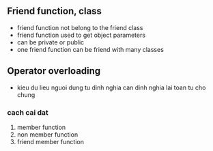 ## Friend function, class

-   friend function not belong to the friend class
-   friend function used to get object parameters
-   can be private or public
-   one friend function can be friend with many classes

## Operator overloading

-   kieu du lieu nguoi dung tu dinh nghia can dinh nghia lai toan tu cho chung

### cach cai dat

1. member function
2. non member function
3. friend member function
